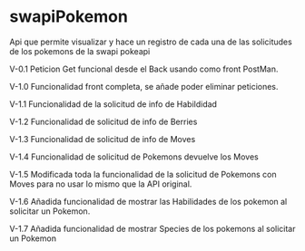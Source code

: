 # swapiPokemon

Api que permite visualizar y hace un registro de cada una de las solicitudes de los pokemons de la swapi pokeapi

V-0.1 Peticion Get funcional desde el Back usando como front PostMan.

V-1.0 Funcionalidad front completa, se añade poder eliminar peticiones.

V-1.1 Funcionalidad de la solicitud de info de Habildidad

V-1.2 Funcionalidad de solicitud de info de Berries

V-1.3 Funcionalidad de solicitud de info de Moves

V-1.4 Funcionalidad de solicitud de Pokemons devuelve los Moves

V-1.5 Modificada toda la funcionalidad de la solicitud de Pokemons con Moves para no usar lo mismo que la API original.

V-1.6 Añadida funcionalidad de mostrar las Habilidades de los pokemon al solicitar un Pokemon.

V-1.7 Añadida funcionalidad de mostrar Species de los pokemons al solicitar un Pokemon
